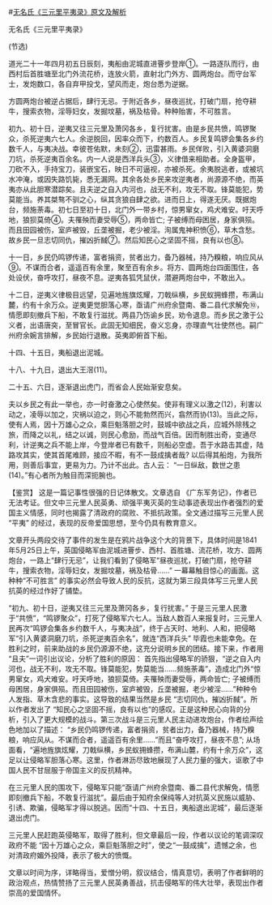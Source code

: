 #[无名氏《三元里平夷录》原文及解析](https://www.vrrw.net/wx/10389.html)

无名氏《三元里平夷录》

(节选)

道光二十一年四月初五日辰刻，夷船由泥城直进罾步登岸①。一路逐队而行，由西村后首胜塘至北门外流花桥，连放火箭，直射北门外方、圆两炮台。而守台军士，发炮数口，各自弃甲投戈，望风而走，炮台悉为逆据。

方圆两炮台被逆占据后，肆行无忌。于附近各乡，昼夜巡扰，打破门扇，抢夺耕牛，搜索衣物，淫辱妇女，发掘坟墓，祸及枯骨。种种贻害，不可胜言。

初九、初十日，逆夷又往三元里及萧冈各乡，复行扰害。由是乡民共愤，鸣锣聚众，杀死逆夷六七人。余逆脱回，因率众而下，约数百人。乡民复鸣锣会集各乡约数千人，与夷决战。幸彼苍佑默，未刻②，迅雷甚雨。乡民佯败，引入黄婆洞磨刀坑，杀死逆夷百余名。内一人说是西洋兵头③，义律借来相助者。全身盔甲，刀砍不入，手持宝刀，装嵌宝石，映日不可逼视，亦被杀死。余夷脱逃者，或被坑水冲淹，或因失路饥毙，悉无漏网。其余各处乡民来攻逆夷者，尚源源不绝，而英夷亦从此胆寒潜踪矣。且夫逆之自入内河也，战无不利，攻无不取。锋莫能犯，势莫能当。养其桀骜不驯之心，纵其贪狼自肆之欲。进而日上，得遂无厌。既据炮台，频施荼毒。初七日至初十日，北门外一带乡村，惊男窜女，鸡犬难安。吁天呼地，狼狈莫倚④。夫罹殃而妻受辱⑤，两命皆亡; 子被缚而母困居，身家俱殒。而且田园被伤，室庐被毁，丘垄被掘，老少被淫。洵属鬼神积愤⑥，草木含愁。故乡民一旦志切同仇，摧凶折馘⑦。然后知民心之坚固不摇，良有以也⑧。

十一日，乡民仍鸣锣传递，富者捐资，贫者出力，备乃器械，持乃糗粮，响应风从⑨。不谋而合者，遥遥百有余里，聚至百有余乡。将方、圆两炮台四面围住，各处设伏，奋呼攻打，昼夜不息。逆夷各狐凭鼠伏，潜避两炮台中，不敢出入。

十二日，逆夷义律极目远望，见遍地旌旗炫耀，刀戟纵横，乡民蚁拥蜂攒，布满山麓，约有十余万众。逆夷更觉胆落心寒，亟请广州府余暨南、番二县代求解免⑩，情愿即刻撤兵下船，不敢复行滋扰。两县乃饬谕乡民，劝令退息。而乡民之激于公义者，出语唐突，至冒官长。此固无知细民，奋义忘身，亦理直气壮使然也。嗣广州府余婉言排解，乡民始行退散。英夷即俯首下船。

十四、十五日，夷船退出泥城。

十八、十九日，退出大王滘(11)。

二十五、六日，逐渐退出虎门，而省会人民始渐安息矣。

夫以乡民之有此一举也，亦一时奋激之心使然矣。使非有理义以激之(12)，利害以动之，凌辱以加之，灾祸以迫之，则心不能勃然而兴，翕然而协(13)。当此之际，使有人焉，因十万雄心之众，乘巨魁落胆之时，鼓城中欲战之兵，应城外除残之旅，而降之以礼，结之以诚，则民心愈励，而战气百倍。因而制胜出奇，变通尽利，计逆夷之兵不能上岸，今登岸者已有数千，则船必空虚。吾于水路击其虚，陆路攻其实，使其首尾难顾，接应不暇，有不一鼓成擒者哉? 以后得其船炮，为我所用，则善后事宜，更易为力。乃计不出此。古人云： “一日纵敌，数世之患(14)。”有心者所为触目而深扼腕也。



【鉴赏】 这是一篇记事性很强的日记体散文。文章选自 《广东军务记》，作者已无法考证。但文中三元里人民英勇、顽强平夷灭英的生动事迹表现出作者强烈的爱国主义情感，同时也揭露了清政府的腐败、不抵抗政策。全文通过描写三元里人民 “平夷” 的经过，表现的反帝爱国思想，至今仍具有教育意义。

文章开头两段交待了事件的发生是在鸦片战争这个大的背景下，具体时间是1841年5月25日上午，英国侵略军由泥城进罾步、西村、首胜塘、流花桥，攻方、圆两炮台，一路上“肆行无忌”，让我们看到了侵略军“昼夜巡扰，打破门扇，抢夺耕牛，搜索衣物，淫辱妇女，发掘坟墓，祸及枯骨……” 一幕幕触目惊心的画面。这种种“不可胜言” 的事实必然会导致人民的反抗，这就为第三段具体写三元里人民抗英的经过作好了铺垫。

“初九、初十日，逆夷又往三元里及萧冈各乡，复行扰害。” 于是三元里人民激于“共愤”，“鸣锣聚众”，打死了侵略军六七人。当敌人数百人来报复时，三元里人民再次“鸣锣会集各乡约数千人，与夷决战”，终于占天时、地利、人和，把侵略军“引入黄婆洞磨刀坑，杀死逆夷百余名”，就连“西洋兵头” 毕霞也未能幸免。在胜利之时，前来助战的乡民仍源源不绝，这充分说明乡民的团结。接下来，作者用 “且夫”一词引出议论，分析了胜利的原因： 首先指出侵略军的骄狠，“逆之自入内河也，战无不利，攻无不取。锋莫能犯，势莫能当……频施荼毒”，造成北门外“惊男窜女，鸡犬难安。吁天呼地，狼狈莫倚。夫罹殃而妻受辱，两命皆亡; 子被缚而母困居，身家俱殒。而且田园被伤，室庐被毁，丘垄被掘，老少被淫……”种种令人发指、草木含悲的事实。这导致的结果当然是乡民 “志切同仇，摧凶折馘”。所以作者发出了 “知民心之坚固不摇，良有以也”的感叹。正是这种民心向背的分析，引入了更大规模的战斗。第三次战斗是三元里人民主动进攻炮台，作者绘声绘色地加以了描述： “乡民仍鸣锣传递，富者捐资，贫者出力，备乃器械，持乃糗粮，响应风从。不谋而合者，遥遥百有余里……”而且“奋呼攻打，昼夜不息”; 从场面看，“遍地旌旗炫耀，刀戟纵横，乡民蚁拥蜂攒，布满山麓，约有十余万众”，这足以让侵略军胆落心寒。这里，作者淋沥尽致地展现了人民力量的强大，讴歌了中国人民不甘屈服于帝国主义的反抗精神。

在三元里人民的围攻下，侵略军只能“亟请广州府余暨南、番二县代求解免，情愿即刻撤兵下船，不敢复行滋扰”。最后由于知府余保纯等人对抗英义民施以威胁、引诱、欺骗，侵略军才得以脱逃。因而“十四、十五日，夷船退出泥城”，最后逐渐退出虎门。

三元里人民赶跑英侵略军，取得了胜利，但文章最后一段，作者以议论的笔调深叹政府不能 “因十万雄心之众，乘巨魁落胆之时”，使之“一鼓成擒”，遗憾之余，也对清政府媚外投降，表示了极大的愤慨。

文章以时间为序，详略得当，爱憎分明，叙议结合，情真意切，表明了作者鲜明的政治观点，热情赞扬了三元里人民英勇善战，抗击侵略军的伟大壮举，表现出作者崇高的爱国情怀。

